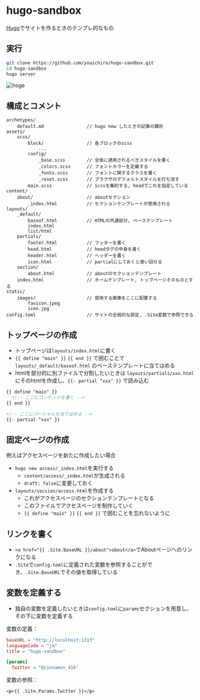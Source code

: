 # hugo-sandbox
[Hugo](https://gohugo.io/)でサイトを作るときのテンプレ的なもの

## 実行

```bash
git clone https://github.com/youichiro/hugo-sandbox.git
cd hugo-sandbox
hugo server
```

![hoge](https://user-images.githubusercontent.com/20487308/84595709-56a0e800-ae94-11ea-9c32-1344f7759ad9.png)


## 構成とコメント

```
archetypes/
    default.md                // hugo new したときの記事の雛形
assets/
    scss/
        block/                // 各ブロックのscss
            ...
        config/
            _base.scss        // 全体に適用されるべきスタイルを書く
            _colors.scss      // フォントカラーを定義する
            _fonts.scss       // フォントに関するクラスを書く
            _reset.scss       // ブラウザのデフォルトスタイルを打ち消す
        main.scss             // scssを集約する, headでこれを指定している
content/
    about/                    // aboutセクション
        _index.html           // セクションテンプレートが使用される
layouts/
    _default/
        baseof.html           // HTMLの共通部分, ベーステンプレート
        index.html
        list/html
    partials/
        footer.html           // フッターを書く
        head.html             // headタグの中身を書く
        header.html           // ヘッダーを書く
        icon.html             // partialにしておくと使い回せる
    section/
        about.html            // aboutのセクションテンプレート
    index.html                // ホームテンプレート, トップページそのものとする
static/
    images/                   // 使用する画像をここに配置する
        favicon.jpeg
        icon.jpg
config.toml                   // サイトの全般的な設定, .Site変数で参照できる
```


## トップページの作成

- トップページは`layouts/index.html`に書く<br>
- `{{ define "main" }}` `{{ end }}` で囲むことで `layouts/_default/baseof.html` のベーステンプレートに当てはめる
- htmlを部分的に別ファイルで分割したいときは `layouts/partials/xxx.html`にそのhtmlを作成し、`{{- partial "xxx" }}` で読み込む

```html
{{ define "main" }}
  <!-- ここにコンテンツを書く -->
{{ end }}
```

```html
<!-- ここにパーシャルを当てはめる -->
{{- partial "xxx" }}
```

## 固定ページの作成

例えばアクセスページを新たに作成したい場合

- `hugo new access/_index.html`を実行する
  - `content/access/_index.html`が生成される
  - `draft: false`に変更しておく
- `layouts/secsion/access.html`を作成する
  - これがアクセスページのセクションテンプレートとなる
  - このファイルでアクセスページを制作していく
  - `{{ define "main" }}` `{{ end }}` で囲むことを忘れないように


## リンクを書く

- `<a href="{{ .Site.BaseURL }}/about">about</a>`でAboutページへのリンクになる
- `.Site`で`config.toml`に定義された変数を参照することができ、`.Site.BaseURL`でその値を取得している


## 変数を定義する

- 独自の変数を定義したいときは`config.toml`に`params`セクションを用意し、その下に変数を定義する

変数の定義：

```toml
baseURL = "http://localhost:1313"
languageCode = "ja"
title = "hugo-sandbox"

[params]
  Twitter = "@cinnamon_416"
```

変数の参照：

```html
<p>{{ .Site.Params.Twitter }}</p>
```
